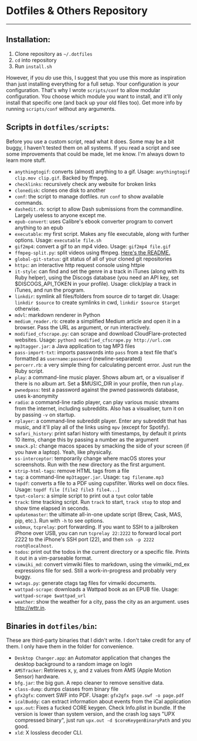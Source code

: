 # Dotfiles & Others Repository
---

## Installation:
1. Clone repository as `~/.dotfiles`
2. `cd` into repository
3. Run `install.sh`

However, if you _do_ use this, I suggest that you use this more as inspiration than just installing everything for a full setup. Your configuration is *your* configuration. That's why I wrote `scripts/conf` to allow modular configuration. You choose which module you want to install, and it'll only install that specific one (and back up your old files too). Get more info by running `scripts/conf` without any arguments.

## Scripts in `dotfiles/scripts`:
Before you use a custom script, read what it does. Some may be a bit buggy, I haven't tested them on all systems.
If you read a script and see some improvements that could be made, let me know. I'm always down to learn more stuff.

* `anythingtogif`: converts (almost) anything to a gif. Usage: `anythingtogif clip.mov clip.gif`. Backed by ffmpeg.
* `checklinks`: recursively check any website for broken links
* `clonedisk`: clones one disk to another
* `conf`: the script to manage dotfiles. run `conf` to show available commands.
* `dashedit.rb`: script to allow Dash submissions from the commandline. Largely useless to anyone except me.
* `epub-convert`: uses Calibre's ebook converter program to convert anything to an epub
* `executable`: my first script. Makes any file executable, along with further options. Usage: `executable file.sh`
* `gif2mp4`: convert a gif to an mp4 video. Usage: `gif2mp4 file.gif`
* `ffmpeg-split.py`: split videos using ffmpeg. [Here's the README.](scripts/ffmpeg-split-README.md)
* `global-git-status`: git status of all of your cloned git repositories
* `httpc`: an interactive http request console using httpie
* `it-style`: can find and set the genre in a track in iTunes (along with its Ruby helper), using the Discogs database (you need an API key, set $DISCOGS_API_TOKEN in your profile). Usage: click/play a track in iTunes, and run the program.
* `linkdir`: symlink all files/folders from source dir to target dir. Usage: `linkdir $source` to create symlinks in cwd, `linkdir $source $target` otherwise.
* `mdvl`: markdown renderer in Python
* `medium_reader.rb`: create a simplified Medium article and open it in a browser. Pass the URL as argument, or run interactively.
* `modified_cfscrape.py`: can scrape and download CloudFlare-protected websites. Usage: `python3 modified_cfscrape.py http://url.com`
* `mp3tagger.jar`: a Java application to tag MP3 files
* `pass-import-txt`: imports passwords into `pass` from a text file that's formatted as `username:password` (newline-separated)
* `percerr.rb`: a very simple thing for calculating percent error. Just run the Ruby script.
* `play`: a command-line music player. Shows album art, or a visualiser if there is no album art. Set a $MUSIC_DIR in your profile, then run `play`.
* `pwnedpass`: test a password against the pwned passwords database, uses k-anonymity
* `radio`: a command-line radio player, can play various music streams from the internet, including subreddits. Also has a visualiser, turn it on by passing `-v` on startup.
* `rplayer`: a command-line subreddit player. Enter any subreddit that has music, and it'll play all of the links using `mpv` (except for Spotify).
* `safari_history`: print safari history with timestamps, by default it prints 10 items, change this by passing a number as the argument
* `smack.pl`: change macos spaces by smacking the side of your screen (if you have a laptop). Yeah, like physically.
* `ss-interceptor`: temporarily change where macOS stores your screenshots. Run with the new directory as the first argument.
* `strip-html-tags`: remove HTML tags from a file
* `tag`: a command-line `mp3tagger.jar`. Usage: `tag filename.mp3`
* `topdf`: converts a file to a PDF using cupsfilter. Works well on docx files. Usage: `topdf file [file2 file3 file4...]`
* `tput-colors`: a simple script to print out a `tput` color table
* `track`: time tracking script. Run `track` to start, `track stop` to stop and show time elapsed in seconds.
* `updatemaster`: the ultimate all-in-one update script (Brew, Cask, MAS, pip, etc.). Run with `-h` to see options.
* `usbmux`, `tcprelay`: port forwarding. If you want to SSH to a jailbroken iPhone over USB, you can run `tcprelay 22:2222` to forward local port 2222 to the iPhone's SSH port (22), and then `ssh -p 2222 root@localhost`.
* `todos`: print out the todos in the current directory or a specific file. Prints it out in a vim-parseable format.
* `vimwiki_md`: convert vimwiki files to markdown, using the vimwiki_md_ex expressions file for sed. Still a work-in-progress and probably very buggy.
* `vwtags.py`: generate ctags tag files for vimwiki documents.
* `wattpad-scrape`: downloads a Wattpad book as an EPUB file. Usage: `wattpad-scrape $wattpad_url`
* `weather`: show the weather for a city, pass the city as an argument. uses http://wttr.in.

## Binaries in `dotfiles/bin`:
These are third-party binaries that I didn't write. I don't take credit for any of them. I only have them in the folder for convenience.

* `Desktop Changer.app`: an Automator application that changes the desktop background to a random image on login
* `AMSTracker`: Retrieves x, y, and z values from AMS (Apple Motion Sensor) hardware.
* `bfg.jar`: the big gun. A repo cleaner to remove sensitive data.
* `class-dump`: dumps classes from binary file
* `gfx2gfx`: convert SWF into PDF. Usage: `gfx2gfx page.swf -o page.pdf`
* `icalBuddy`: can extract information about events from the iCal application
* `upx.out`: Fixes a fucked CORE keygen. Check Info.plist in bundle. If the version is lower than system version, and the crash log says "UPX compressed binary", just run `upx.out -d $coreKeygenBinaryPath` and you good.
* `xld`: X lossless decoder CLI.
